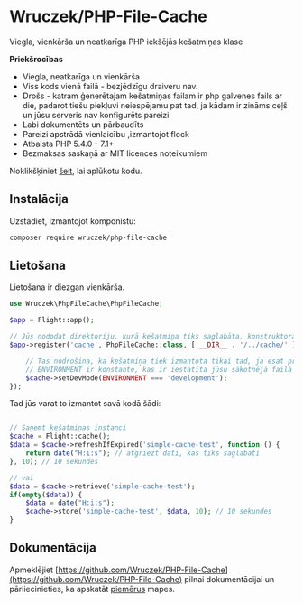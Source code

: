 # Wruczek/PHP-File-Cache

Viegla, vienkārša un neatkarīga PHP iekšējās kešatmiņas klase

**Priekšrocības** 
- Viegla, neatkarīga un vienkārša
- Viss kods vienā failā - bezjēdzīgu draiveru nav.
- Drošs - katram ģenerētajam kešatmiņas failam ir php galvenes fails ar die, padarot tiešu piekļuvi neiespējamu pat tad, ja kādam ir zināms ceļš un jūsu serveris nav konfigurēts pareizi
- Labi dokumentēts un pārbaudīts
- Pareizi apstrādā vienlaicību ,izmantojot flock
- Atbalsta PHP 5.4.0 - 7.1+
- Bezmaksas saskaņā ar MIT licences noteikumiem

Noklikšķiniet [šeit](https://github.com/Wruczek/PHP-File-Cache), lai aplūkotu kodu.

## Instalācija

Uzstādiet, izmantojot komponistu:

```bash
composer require wruczek/php-file-cache
```

## Lietošana

Lietošana ir diezgan vienkārša.

```php
use Wruczek\PhpFileCache\PhpFileCache;

$app = Flight::app();

// Jūs nododat direktoriju, kurā kešatmiņa tiks saglabāta, konstruktorā
$app->register('cache', PhpFileCache::class, [ __DIR__ . '/../cache/' ], function(PhpFileCache $cache) {

	// Tas nodrošina, ka kešatmiņa tiek izmantota tikai tad, ja esat produktīvā režīmā
	// ENVIRONMENT ir konstante, kas ir iestatīta jūsu sākotnējā failā vai citur jūsu lietotnē
	$cache->setDevMode(ENVIRONMENT === 'development');
});
```

Tad jūs varat to izmantot savā kodā šādi:

```php

// Saņemt kešatmiņas instanci
$cache = Flight::cache();
$data = $cache->refreshIfExpired('simple-cache-test', function () {
    return date("H:i:s"); // atgriezt dati, kas tiks saglabāti
}, 10); // 10 sekundes

// vai
$data = $cache->retrieve('simple-cache-test');
if(empty($data)) {
	$data = date("H:i:s");
	$cache->store('simple-cache-test', $data, 10); // 10 sekundes
}
```

## Dokumentācija

Apmeklējiet [https://github.com/Wruczek/PHP-File-Cache](https://github.com/Wruczek/PHP-File-Cache) pilnai dokumentācijai un pārliecinieties, ka apskatāt [piemērus](https://github.com/Wruczek/PHP-File-Cache/tree/master/examples) mapes.
